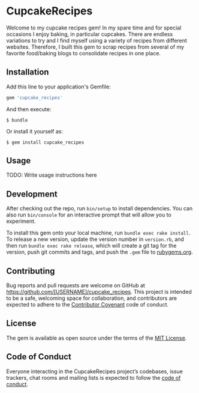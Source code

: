 # CupcakeRecipes

Welcome to my cupcake recipes gem! In my spare time and for special occasions I enjoy baking, in particular cupcakes. There are endless variations to try and I find myself using a variety of recipes from different websites. Therefore, I built this gem to scrap recipes from several of my favorite food/baking blogs to consolidate recipes in one place. 

## Installation

Add this line to your application's Gemfile:

```ruby
gem 'cupcake_recipes'
```

And then execute:

    $ bundle

Or install it yourself as:

    $ gem install cupcake_recipes

## Usage

TODO: Write usage instructions here

## Development

After checking out the repo, run `bin/setup` to install dependencies. You can also run `bin/console` for an interactive prompt that will allow you to experiment.

To install this gem onto your local machine, run `bundle exec rake install`. To release a new version, update the version number in `version.rb`, and then run `bundle exec rake release`, which will create a git tag for the version, push git commits and tags, and push the `.gem` file to [rubygems.org](https://rubygems.org).

## Contributing

Bug reports and pull requests are welcome on GitHub at https://github.com/[USERNAME]/cupcake_recipes. This project is intended to be a safe, welcoming space for collaboration, and contributors are expected to adhere to the [Contributor Covenant](http://contributor-covenant.org) code of conduct.

## License

The gem is available as open source under the terms of the [MIT License](https://opensource.org/licenses/MIT).

## Code of Conduct

Everyone interacting in the CupcakeRecipes project’s codebases, issue trackers, chat rooms and mailing lists is expected to follow the [code of conduct](https://github.com/[USERNAME]/cupcake_recipes/blob/master/CODE_OF_CONDUCT.md).
